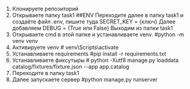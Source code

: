 1. Клонируете репозиторий
2. Открываете папку task1
##ENV
Переходите далее в папку task1 и создаёте файл .env, пишите туда SECRET_KEY = {ключ}
Далее добавляем DEBUG = {True или False}
Выходим из папки task1
3. Открываете cmd в этой папке и устанавливаете venv. #python -m venv venv
4. Активируете venv # venv\Scripts\activate
5. Устанавливаете requirements #pip install -r requirements.txt
6. Устанавливаете фиксутыры # python -Xutf8 manage.py loaddata catalog/fixtures/fixture.json --app app.catalog
6. Переходите в папку task1
7. Далее запускаете сервер #python manage.py runserver
